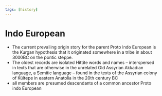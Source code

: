 ```yaml
---
tags: [history]
---
```


# Indo European

* The current prevailing origin story for the parent Proto Indo European is the Kurgan hypothesis that it originated
  somewhere in a tribe in about 3000BC on the pontic steppe.
* The oldest records are isolated Hittite words and names – interspersed in texts that are otherwise in the unrelated
  Old Assyrian Akkadian language, a Semitic language – found in the texts of the Assyrian colony of Kültepe in eastern
  Anatolia in the 20th century BC
* all members are presumed descendants of a common ancestor Proto indo European

